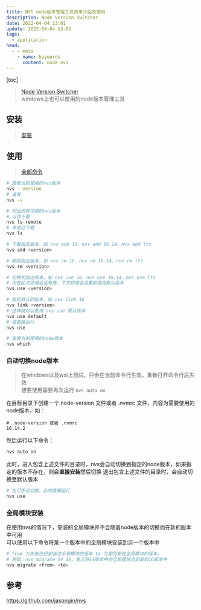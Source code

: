 ```yaml
---
title: NVS node版本管理工具简单介绍及使用
description: Node Version Switcher
date: 2022-04-04 13:01
update: 2022-04-04 13:01
tags:
  - application
head:
  - - meta
    - name: keywords
      content: node nvs
---
```


[toc]

> [Node Version Switcher](https://github.com/jasongin/nvs)  
> windows上也可以使用的node版本管理工具  

## 安装

> [安装](https://github.com/jasongin/nvs#setup)

## 使用

> [全部命令](https://github.com/jasongin/nvs#command-reference)

```bash
# 查看当前使用的nvs版本
nvs --version
# 或者
nvs -v

# 列出所有可用的nvs版本
# 可供下载
nvs ls-remote
# 本地已下载
nvs ls

# 下载指定版本，如 nvs add 16、nvs add 16.14、nvs add lts
nvs add <version>

# 删除指定版本，如 nvs rm 16、nvs rm 16.14、nvs rm lts
nvs rm <version>

# 切换到指定版本，如 nvs use 16、nvs use 16.14、nvs use lts
# 仅在此次终端会话有效，下次终端会话重新使用默认版本
nvs use <version>

# 指定默认的版本，如 nvs link 16
nvs link <version>
# 这样就可以使用 nvs use 默认版本
nvs use default
# 或直接运行
nvs use

# 查看当前使用的node版本
nvs which
```

### 自动切换node版本

> 在windows以及wsl上测试，只会在当前命令行生效，重新打开命令行后失效  
> 想要使用需要再次运行 `nvs auto on`


在目标目录下创建一个.node-version 文件或者 .nvmrc 文件，内容为需要使用的node版本，如：

```
# .node-version 或者 .nvmrc
16.14.2
```

然后运行以下命令：

```bash
nvs auto on
```

此时，进入包含上述文件的目录时，nvs会自动切换到指定的node版本，如果指定的版本不存在，则会**直接安装**然后切换
退出包含上述文件的目录时，会自动切换至默认版本

```bash
# 也可手动切换，此时直接运行
nvs use
```

### 全局模块安装

在使用nvs的情况下，安装的全局模块并不会随着node版本的切换而在新的版本中可用  
可以使用以下命令将某一个版本中的全局模块安装到另一个版本中

```bash
# from 为先前已经安装过全局模块的版本 to 为即将安装全局模块的版本，  
# 例如：nvs migrate 14 16，表示将14版本中的全局模块也安装到16版本中
nvs migrate <from> <to>
```

## 参考

https://github.com/jasongin/nvs
